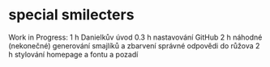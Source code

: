 # special smilecters

Work in Progress:
1 h     Danielkův úvod
0.3 h   nastavování GitHub
2 h     náhodné (nekonečné) generování smajlíků a zbarvení správné odpovědi do růžova
2 h     stylování homepage a fontu a pozadí